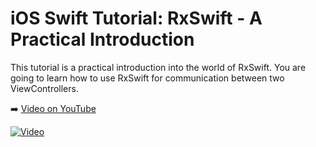 # iOS Swift Tutorial: RxSwift - A Practical Introduction

This tutorial is a practical introduction into the world of RxSwift. You are going to learn how to use RxSwift for communication between two ViewControllers. 

➡️ [Video on YouTube](https://youtu.be/2m92mRI8l7U)

[![Video](https://img.youtube.com/vi/2m92mRI8l7U/0.jpg)](https://www.youtube.com/watch?v=2m92mRI8l7U)



